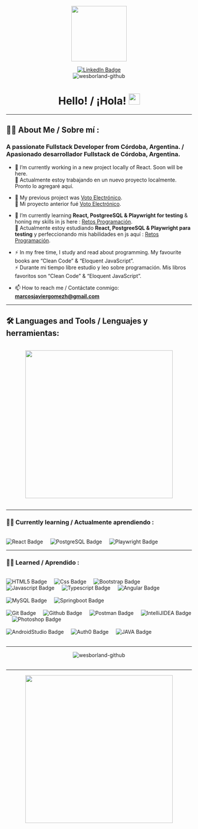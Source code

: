 <div id="header" align="center">

<img src="https://media.giphy.com/media/nrxsKSeEuBUnAZKXQj/giphy.gif" width="150"></img>

</div>

<div id="badges" align="center">
  <a href="https://www.linkedin.com/in/marcos-j-gomez/">
    <img src="https://img.shields.io/badge/LinkedIn-0A66C2?style=for-the-badge&logo=linkedin&logoColor=white" alt="LinkedIn Badge"/>
  </a>
<br>
<img src="https://komarev.com/ghpvc/?username=wesborland-github&label=Profile%20views&color=0e75b6&style=flat" alt="wesborland-github"/>
</div>

<h1 align="center">
Hello! / ¡Hola!
<img src="https://media.giphy.com/media/hvRJCLFzcasrR4ia7z/giphy.gif" width="30px"/>
</h1>

---

## :man_technologist: About Me / Sobre mí :


### A passionate Fullstack Developer from Córdoba, Argentina. / Apasionado desarrollador Fullstack de Córdoba, Argentina.

- 🔭 I’m currently working in a new project locally of React. Soon will be here. 
  <br>
  🔭 Actualmente estoy trabajando en un nuevo proyecto localmente. Pronto lo agregaré aquí.
- 🔭 My previous project was [Voto Electrónico](https://github.com/PPROF2-2022ProgWeb/g31-aula1-votoelectronico-g31).
  <br>
  🔭 Mi proyecto anterior fué [Voto Electrónico](https://github.com/PPROF2-2022ProgWeb/g31-aula1-votoelectronico-g31).

- :seedling: I’m currently learning **React, PostgreeSQL & Playwright for testing** & honing my skills in js here : [Retos Programación](https://github.com/wesborland-github/roadmap-retos-programacion).
  <br>
  :seedling: Actualmente estoy estudiando **React, PostgreeSQL & Playwright para testing** y perfeccionando mis habilidades en js aquí : [Retos Programación](https://github.com/wesborland-github/roadmap-retos-programacion).

- :zap: In my free time, I study and read about programming. My favourite books are “Clean Code” & “Eloquent JavaScript”.
  <br>
  :zap: Durante mi tiempo libre estudio y leo sobre programación. Mis libros favoritos son “Clean Code” & “Eloquent JavaScript”.

- :mailbox: How to reach me / Contáctate conmigo:  **marcosjaviergomezh@gmail.com**
  

---

## :hammer_and_wrench: Languages and Tools / Lenguajes y herramientas:

<br>
<div align="center">
<img src="https://media.giphy.com/media/xUA7bdpLxQhsSQdyog/giphy.gif" width="400"/>
</div>

<br>

---
  
### :student: Currently learning / Actualmente aprendiendo :

<br>

<div>
<img src="https://img.shields.io/badge/React-61DAFB?style=for-the-badge&logo=react&logoColor=black" alt="React Badge"/> &nbsp;&nbsp;&nbsp;
<img src="https://img.shields.io/badge/PostgreSQL-4169E1?style=for-the-badge&logo=postgresql&logoColor=white" alt="PostgreSQL Badge"/> &nbsp;&nbsp;&nbsp;
<img src="https://img.shields.io/badge/playwright-black?style=for-the-badge&logo=playwright&logoColor=2EAD33" alt="Playwright Badge"/>
</div>

---

### :man_student: Learned / Aprendido :

<br>

<div>
<img src="https://img.shields.io/badge/html5-E34F26?style=for-the-badge&logo=HTML5&logoColor=white" alt="HTML5 Badge"/> &nbsp;&nbsp;&nbsp;
<img src="https://img.shields.io/badge/CSS-black?style=for-the-badge&logo=CSS3&logoColor=red" alt="Css Badge"/> &nbsp;&nbsp;&nbsp;
<img src="https://img.shields.io/badge/Bootstrap-563D7C?style=for-the-badge&logo=bootstrap&logoColor=white" alt="Bootstrap Badge"/> &nbsp;&nbsp;&nbsp;
<img src="https://img.shields.io/badge/Javascript-F7DF1E?style=for-the-badge&logo=javascript&logoColor=black" alt="Javascript Badge"/> &nbsp;&nbsp;&nbsp;
<img src="https://img.shields.io/badge/typescript-3178C6?style=for-the-badge&logo=TypeScript&logoColor=white" alt="Typescript Badge"/> &nbsp;&nbsp;&nbsp;
<img src="https://img.shields.io/badge/Angular-DD0031?style=for-the-badge&logo=angular&logoColor=white" alt="Angular Badge"/>
</div>  
<br>
<div>
<img src="https://img.shields.io/badge/MySQL-blue?style=for-the-badge&logo=MySQL&logoColor=FFF" alt="MySQL Badge"/> &nbsp;&nbsp;&nbsp;
<img src="https://img.shields.io/badge/Springboot-6DB33F?style=for-the-badge&logo=springboot&logoColor=black" alt="Springboot Badge"/>
</div>

<br>

<div>
<img src="https://img.shields.io/badge/Git-F05032?style=for-the-badge&logo=git&logoColor=white" alt="Git Badge"/> &nbsp;&nbsp;&nbsp;
<img src="https://img.shields.io/badge/GitHub-181717?style=for-the-badge&logo=github&logoColor=white" alt="Github Badge"/> &nbsp;&nbsp;&nbsp;
<img src="https://img.shields.io/badge/Postman-FF6C37?style=for-the-badge&logo=postman&logoColor=white" alt="Postman Badge"/> &nbsp;&nbsp;&nbsp;
<img src="https://img.shields.io/badge/intellijidea-000000?style=for-the-badge&logo=intellijidea&logoColor=white" alt="IntelliJIDEA Badge"/> &nbsp;&nbsp;&nbsp;
<img src="https://img.shields.io/badge/adobephotoshop-31A8FF?style=for-the-badge&logo=adobephotoshop&logoColor=white" alt="Photoshop Badge"/>
</div>
<br>
<div>
<img src="https://img.shields.io/badge/androidstudio-3DDC84?style=for-the-badge&logo=androidstudio&logoColor=white" alt="AndroidStudio Badge"/> &nbsp;&nbsp;&nbsp;
<img src="https://img.shields.io/badge/Auth0-black?style=for-the-badge&logo=auth0&logoColor=white" alt="Auth0 Badge"/> &nbsp;&nbsp;&nbsp;
<img src="https://img.shields.io/badge/java-FF160B?style=for-the-badge" alt="JAVA Badge"/>
</div>


<br>

---

<div align="center">
<img src="https://github-readme-stats.vercel.app/api?username=wesborland-github&show_icons=true&locale=en" alt="wesborland-github" />
</div>
<br>

---

<div align="center">
  <img src="https://media.giphy.com/media/xsE65jaPsUKUo/giphy.gif" width="400"/>
</div>
